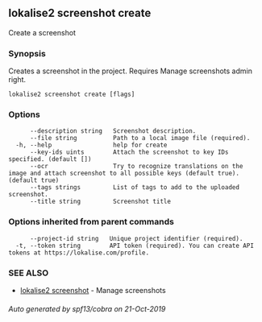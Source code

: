 ## lokalise2 screenshot create

Create a screenshot

### Synopsis

Creates a screenshot in the project. Requires Manage screenshots admin right.

```
lokalise2 screenshot create [flags]
```

### Options

```
      --description string   Screenshot description.
      --file string          Path to a local image file (required).
  -h, --help                 help for create
      --key-ids uints        Attach the screenshot to key IDs specified. (default [])
      --ocr                  Try to recognize translations on the image and attach screenshot to all possible keys (default true). (default true)
      --tags strings         List of tags to add to the uploaded screenshot.
      --title string         Screenshot title
```

### Options inherited from parent commands

```
      --project-id string   Unique project identifier (required).
  -t, --token string        API token (required). You can create API tokens at https://lokalise.com/profile.
```

### SEE ALSO

* [lokalise2 screenshot](lokalise2_screenshot.md)	 - Manage screenshots

###### Auto generated by spf13/cobra on 21-Oct-2019
